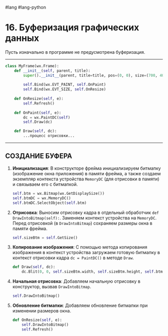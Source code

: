 #lang #lang-python 

# 16. Буферизация графических данных

Пусть изначально в программе не предусмотрена буферизация.

---

```python
class MyFrame(wx.Frame):
    def __init__(self, parent, title):
        super().__init__(parent, title=title, pos=(0, 0), size=(700, 400))
 
        self.Bind(wx.EVT_PAINT, self.OnPaint)
        self.Bind(wx.EVT_SIZE, self.OnResize)
 
    def OnResize(self, e):
        self.Refresh()
 
    def OnPaint(self, e):
        dc = wx.PaintDC(self)
        self.Draw(dc)

    def Draw(self, dc):
        ...процесс отрисовки...
```
---

## СОЗДАНИЕ БУФЕРА

1. **Инициализация**: В конструкторе фрейма инициализируем битмапку (изображение окна приложения) в памяти фрейма, а также создаем экземпляр контекста устройства `MemoryDC` (для отрисовки в памяти) и связываем его с битмапкой.
   
   ```python
   self.btm = wx.Bitmap(wx.GetDisplaySize())
   self.btmDC = wx.MemoryDC()
   self.btmDC.SelectObject(self.btm)
   ```

2. **Отрисовка**: Выносим отрисовку кадра в отдельный обработчик `def DrawIntoBitmap(self):`. Заменяем контекст устройства на `MemoryDC`. Перед отрисовкой (в `DrawIntoBitmap`) сохраняем размеры окна в памяти фрейма.
   
   ```python
   self.sizeBtm = self.GetSize()
   ```

3. **Копирование изображения**: С помощью метода копирования изображения в контекст устройства загружаем готовую битмапку в контекст отрисовки кадра `dc = PaintDC()` в методе `Draw`.
   
   ```python
   def Draw(self, dc):
       dc.Blit(0, 0, self.sizeBtm.width, self.sizeBtm.height, self.btmDC, 0, 0)  # ширину и высоту берем из сохраненных размеров окна
   ```

4. **Начальная отрисовка**: Добавляем начальную отрисовку в конструктор, вызвав `DrawIntoBitmap`.

   ```python
   self.DrawIntoBitmap()
   ```

5. **Обновление битмапки**: Добавляем обновление битмапки при изменении размеров окна.

   ```python
   def OnResize(self, e):
       self.DrawIntoBitmap()
       self.Refresh()
   ```


